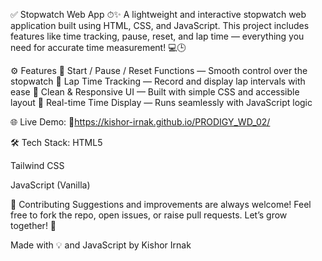 ✅ Stopwatch Web App ⏱✨
A lightweight and interactive stopwatch web application built using HTML, CSS, and JavaScript.
This project includes features like time tracking, pause, reset, and lap time — everything you need for accurate time measurement! 💻🕒

⚙️ Features
🔹 Start / Pause / Reset Functions — Smooth control over the stopwatch
🔹 Lap Time Tracking — Record and display lap intervals with ease
🔹 Clean & Responsive UI — Built with simple CSS and accessible layout
🔹 Real-time Time Display — Runs seamlessly with JavaScript logic

🌐 Live Demo:
🔗https://kishor-irnak.github.io/PRODIGY_WD_02/

🛠️ Tech Stack:
HTML5

Tailwind CSS

JavaScript (Vanilla)

🤝 Contributing
Suggestions and improvements are always welcome! Feel free to fork the repo, open issues, or raise pull requests. Let’s grow together! 🌱

Made with 💡 and JavaScript by Kishor Irnak
